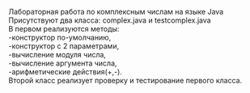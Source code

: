 Лабораторная работа по комплексным числам на языке Java 
<br>Присутствуют два класса: complex.java и testcomplex.java
<br>В первом реализуются методы:
 	<br>-конструктор по-умолчанию,
     <br> -конструктор с 2 параметрами,
    <br>  -вычисление модуля числа,
    <br>  -вычисление аргумента числа,
    <br>  -арифметические действия(+,-).
<br>Второй класс реализует проверку и тестирование первого класса.
